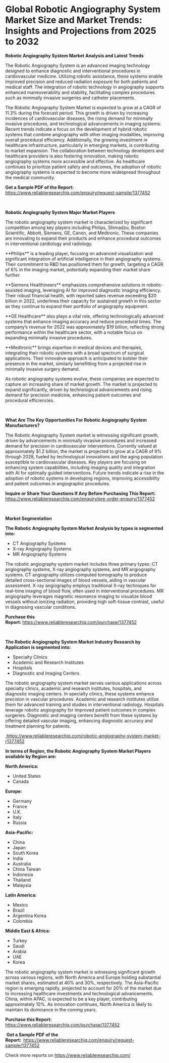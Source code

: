 <p><h1>Global Robotic Angiography System Market Size and Market Trends: Insights and Projections from 2025 to 2032</h1></p><p><strong>Robotic Angiography System Market Analysis and Latest Trends</strong></p>
<p><p>The Robotic Angiography System is an advanced imaging technology designed to enhance diagnostic and interventional procedures in cardiovascular medicine. Utilizing robotic assistance, these systems enable improved precision and reduced radiation exposure for both patients and medical staff. The integration of robotic technology in angiography supports enhanced maneuverability and stability, facilitating complex procedures such as minimally invasive surgeries and catheter placements.</p><p>The Robotic Angiography System Market is expected to grow at a CAGR of 11.3% during the forecast period. This growth is driven by increasing incidences of cardiovascular diseases, the rising demand for minimally invasive procedures, and technological advancements in imaging systems. Recent trends indicate a focus on the development of hybrid robotic systems that combine angiography with other imaging modalities, improving overall procedural efficiency. Additionally, the growing investment in healthcare infrastructure, particularly in emerging markets, is contributing to market expansion. The collaboration between technology developers and healthcare providers is also fostering innovation, making robotic angiography systems more accessible and effective. As healthcare continues to prioritize patient safety and outcomes, the adoption of robotic angiography systems is expected to become more widespread throughout the medical community.</p></p>
<p><strong>Get a Sample PDF of the Report:&nbsp;</strong> <a href="https://www.reliableresearchiq.com/enquiry/request-sample/1377452?utm_campaign=1581&utm_medium=2&utm_source=Github&utm_content=ia&utm_term=13012025&utm_id=robotic-angiography-system">https://www.reliableresearchiq.com/enquiry/request-sample/1377452</a></p>
<p>&nbsp;</p>
<p><strong>Robotic Angiography System Major Market Players</strong></p>
<p><p>The robotic angiography system market is characterized by significant competition among key players including Philips, Shimadzu, Boston Scientific, Abbott, Siemens, GE, Canon, and Medtronic. These companies are innovating to expand their products and enhance procedural outcomes in interventional cardiology and radiology.</p><p>**Philips** is a leading player, focusing on advanced visualization and significant integration of artificial intelligence in their angiography systems. Their commitment to R&D has positioned them for growth, targeting a CAGR of 6% in the imaging market, potentially expanding their market share further.</p><p>**Siemens Healthineers** emphasizes comprehensive solutions in robotic-assisted imaging, leveraging AI for improved diagnostic imaging efficiency. Their robust financial health, with reported sales revenue exceeding $20 billion in 2022, underlines their capacity for sustained growth in this sector as they continue to expand their portfolio of angiography equipment.</p><p>**GE Healthcare** also plays a vital role, offering technologically advanced systems that enhance imaging accuracy and reduce procedural times. The company’s revenue for 2022 was approximately $19 billion, reflecting strong performance within the healthcare sector, with a notable focus on expanding minimally invasive procedures.</p><p>**Medtronic** brings expertise in medical devices and therapies, integrating their robotic systems with a broad spectrum of surgical applications. Their innovative approach is anticipated to bolster their presence in the market, similarly benefitting from a projected rise in minimally invasive surgery demand.</p><p>As robotic angiography systems evolve, these companies are expected to capture an increasing share of market growth. The market is projected to expand significantly, driven by technological advancements and rising demand for precision medicine, enhancing patient outcomes and procedural efficiencies.</p></p>
<p>&nbsp;</p>
<p><strong>What Are The Key Opportunities For Robotic Angiography System Manufacturers?</strong></p>
<p><p>The Robotic Angiography System market is witnessing significant growth, driven by advancements in minimally invasive procedures and increased demand for precision in cardiovascular interventions. Currently valued at approximately $1.2 billion, the market is projected to grow at a CAGR of 9% through 2028, fueled by technological innovations and the aging population susceptible to cardiovascular diseases. Key players are focusing on enhancing system capabilities, including imaging quality and integration with AI for optimally guided interventions. Future trends indicate a rise in the adoption of robotic systems in developing regions, improving accessibility and patient outcomes in angiographic procedures.</p></p>
<p><strong>Inquire or Share Your Questions If Any Before Purchasing This Report:</strong> <a href="https://www.reliableresearchiq.com/enquiry/pre-order-enquiry/1377452?utm_campaign=1581&utm_medium=2&utm_source=Github&utm_content=ia&utm_term=13012025&utm_id=robotic-angiography-system">https://www.reliableresearchiq.com/enquiry/pre-order-enquiry/1377452</a></p>
<p>&nbsp;</p>
<p><strong>Market Segmentation</strong></p>
<p><strong>The Robotic Angiography System Market Analysis by types is segmented into:</strong></p>
<p><ul><li>CT Angiography Systems</li><li>X-ray Angiography Systems</li><li>MR Angiography Systems</li></ul></p>
<p><p>The robotic angiography system market includes three primary types: CT angiography systems, X-ray angiography systems, and MR angiography systems. CT angiography utilizes computed tomography to produce detailed cross-sectional images of blood vessels, aiding in vascular assessment. X-ray angiography employs traditional X-ray techniques for real-time imaging of blood flow, often used in interventional procedures. MR angiography leverages magnetic resonance imaging to visualize blood vessels without ionizing radiation, providing high soft-tissue contrast, useful in diagnosing vascular conditions.</p></p>
<p><strong>Purchase this Report:&nbsp;</strong><a href="https://www.reliableresearchiq.com/purchase/1377452?utm_campaign=1581&utm_medium=2&utm_source=Github&utm_content=ia&utm_term=13012025&utm_id=robotic-angiography-system">https://www.reliableresearchiq.com/purchase/1377452</a></p>
<p>&nbsp;</p>
<p><strong>The Robotic Angiography System Market Industry Research by Application is segmented into:</strong></p>
<p><ul><li>Specialty Clinics</li><li>Academic and Research Institutes</li><li>Hospitals</li><li>Diagnostic and Imaging Centers</li></ul></p>
<p><p>The robotic angiography system market serves various applications across specialty clinics, academic and research institutes, hospitals, and diagnostic imaging centers. In specialty clinics, these systems enhance precision in vascular procedures. Academic and research institutes utilize them for advanced training and studies in interventional radiology. Hospitals leverage robotic angiography for improved patient outcomes in complex surgeries. Diagnostic and imaging centers benefit from these systems by offering detailed vascular imaging, enhancing diagnostic accuracy and treatment planning for patients.</p></p>
<p><a href="https://www.reliableresearchiq.com/robotic-angiography-system-market-r1377452?utm_campaign=1581&utm_medium=2&utm_source=Github&utm_content=ia&utm_term=13012025&utm_id=robotic-angiography-system">&nbsp;https://www.reliableresearchiq.com/robotic-angiography-system-market-r1377452</a></p>
<p><strong>In terms of Region, the Robotic Angiography System Market Players available by Region are:</strong></p>
<p>
    <p> <strong> North America: </strong>
        <ul>
            <li>United States</li>
            <li>Canada</li>
        </ul>
        </p> 
    <p> <strong> Europe: </strong>
        <ul>
            <li>Germany</li>
            <li>France</li>
            <li>U.K.</li>
            <li>Italy</li>
            <li>Russia</li>
        </ul>
        </p> 
    <p> <strong> Asia-Pacific: </strong>
        <ul>
            <li>China</li>
            <li>Japan</li>
            <li>South Korea</li>
            <li>India</li>
            <li>Australia</li>
            <li>China Taiwan</li>
            <li>Indonesia</li>
            <li>Thailand</li>
            <li>Malaysia</li>
        </ul>
        </p> 
    <p> <strong> Latin America: </strong>
        <ul>
            <li>Mexico</li>
            <li>Brazil</li>
            <li>Argentina Korea</li>
            <li>Colombia</li>
        </ul>
        </p> 
    <p> <strong> Middle East & Africa: </strong>
        <ul>
            <li>Turkey</li>
            <li>Saudi</li>
            <li>Arabia</li>
            <li>UAE</li>
            <li>Korea</li>
        </ul>
    </p>
    </p>
<p><p>The robotic angiography system market is witnessing significant growth across various regions, with North America and Europe holding substantial market shares, estimated at 40% and 30%, respectively. The Asia-Pacific region is emerging rapidly, projected to account for 20% of the market due to increasing healthcare investments and technological advancements. China, within APAC, is expected to be a key player, contributing approximately 10%. As innovation continues, North America is likely to maintain its dominance in the coming years.</p></p>
<p><strong>Purchase this Report: </strong><a href="https://www.reliableresearchiq.com/purchase/1377452?utm_campaign=1581&utm_medium=2&utm_source=Github&utm_content=ia&utm_term=13012025&utm_id=robotic-angiography-system">https://www.reliableresearchiq.com/purchase/1377452</a></p>
<p>&nbsp;<strong>Get a Sample PDF of the Report:&nbsp;&nbsp;</strong><a href="https://www.reliableresearchiq.com/enquiry/request-sample/1377452?utm_campaign=1581&utm_medium=2&utm_source=Github&utm_content=ia&utm_term=13012025&utm_id=robotic-angiography-system">https://www.reliableresearchiq.com/enquiry/request-sample/1377452</a></p>
<p><strong></strong></p>
<p>Check more reports on <a href="https://www.reliableresearchiq.com/?utm_campaign=1581&utm_medium=2&utm_source=Github&utm_content=ia&utm_term=13012025&utm_id=robotic-angiography-system">https://www.reliableresearchiq.com/</a></p>